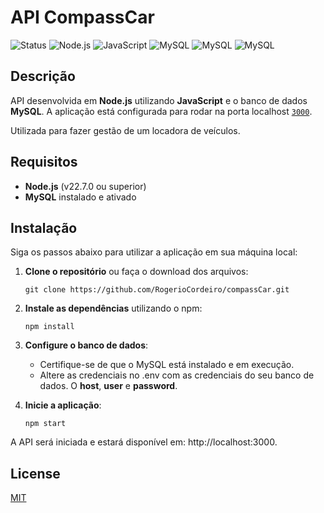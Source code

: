 # API CompassCar

![Status](https://img.shields.io/badge/Status-Em%20Desenvolvimento-orange)
![Node.js](https://img.shields.io/badge/Node.js-v22.8.0-green)
![JavaScript](https://img.shields.io/badge/JavaScript-ES6+-yellow)
![MySQL](https://img.shields.io/badge/Database-MySQL-blue)
![MySQL](https://img.shields.io/badge/MySQL2-v3.11.1-skyblue)
![MySQL](https://img.shields.io/badge/Express-v4.19.2-red)

## Descrição

API desenvolvida em **Node.js** utilizando **JavaScript** e o banco de dados **MySQL**. A aplicação está configurada para rodar na porta localhost [`3000`](http://localhost:3000.).

Utilizada para fazer gestão de um locadora de veículos.

## Requisitos

- **Node.js** (v22.7.0 ou superior)
- **MySQL** instalado e ativado

## Instalação

Siga os passos abaixo para utilizar a aplicação em sua máquina local:

1. **Clone o repositório** ou faça o download dos arquivos:

   ```console
   git clone https://github.com/RogerioCordeiro/compassCar.git
   ```

2. **Instale as dependências** utilizando o npm:

   ```console
   npm install
   ```

3. **Configure o banco de dados**:

   - Certifique-se de que o MySQL está instalado e em execução.
   - Altere as credenciais no .env com as credenciais do seu banco de dados. O **host**, **user** e **password**.

4. **Inicie a aplicação**:

   ```console
   npm start
   ```

A API será iniciada e estará disponível em: http://localhost:3000.

## License

[MIT](LICENSE)
